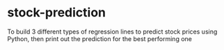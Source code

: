 # stock-prediction
To build 3 different types of regression lines to predict stock prices using Python, then print out the prediction for the best performing one
